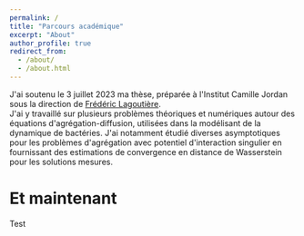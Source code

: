 ```yaml
---
permalink: /
title: "Parcours académique"
excerpt: "About"
author_profile: true
redirect_from: 
  - /about/
  - /about.html
---
```


J'ai soutenu le 3 juillet 2023 ma thèse, préparée à l'Institut Camille Jordan sous la direction de <a href="http://math.univ-lyon1.fr/homes-www/lagoutiere/">Frédéric Lagoutière</a>. <br>
J'ai y travaillé sur plusieurs problèmes théoriques et numériques autour des équations d'agrégation-diffusion, utilisées dans la modélisant de la dynamique de bactéries. J'ai notamment étudié diverses asymptotiques pour les problèmes d'agrégation avec potentiel d'interaction singulier en fournissant des estimations de convergence en distance de Wasserstein pour les solutions mesures. <br>

Et maintenant
======

Test

<!-- Je participe jusqu'à fin 2023 au <a href="https://paris-digital-lab.com/digital-tech-year-fr/">Digital Tech Year</a>, un programme d'innovation Tech et de montée en compétences en Software Engineering et IA, porté par Illuin Technology et Centrale-Supélec. Ce programme intensif est ouvert depuis 2023 aux docteurs en mathématiques via le projet <a href="https://www.universite-paris-saclay.fr/graduate-schools/graduate-school-mathematiques/mediation-et-actualites-graduate-school-mathematiques/reconvertai-projet-de-reconversion-en-intelligence-artificielle-graduate-school-mathematiques">ReconvertAI</a> financé par la SaclAI-school et la fondation Hadamard.

Pour me contacter
------

Mail : trantien(at)math.univ-lyon1.fr -->
